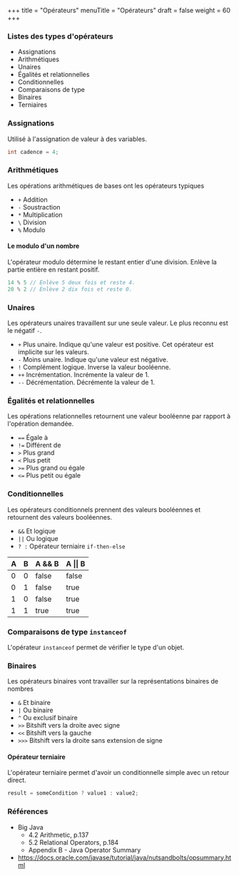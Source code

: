 +++
title = "Opérateurs"
menuTitle = "Opérateurs"
draft = false
weight = 60
+++

### Listes des types d'opérateurs

* Assignations
* Arithmétiques
* Unaires
* Égalités et relationnelles
* Conditionnelles
* Comparaisons de type
* Binaires
* Terniaires

### Assignations
Utilisé à l'assignation de valeur à des variables.

```java
int cadence = 4;
```

### Arithmétiques
Les opérations arithmétiques de bases ont les opérateurs typiques

* `+` Addition
* `-` Soustraction
* `*` Multiplication
* `\` Division
* `%` Modulo

#### Le modulo d'un nombre
L'opérateur modulo détermine le restant entier d'une division. Enlève la partie entière en restant positif.

```java
14 % 5 // Enlève 5 deux fois et reste 4.
20 % 2 // Enlève 2 dix fois et reste 0.
```
### Unaires
Les opérateurs unaires travaillent sur une seule valeur. Le plus reconnu est le négatif `-`.

* `+` Plus unaire. Indique qu'une valeur est positive. Cet opérateur est implicite sur les valeurs.
* `-` Moins unaire. Indique qu'une valeur est négative.
* `!` Complément logique. Inverse la valeur booléenne.
* `++` Incrémentation. Incrémente la valeur de 1.
* `--` Décrémentation. Décrémente la valeur de 1.

### Égalités et relationnelles
Les opérations relationnelles retournent une valeur booléenne par rapport à l'opération demandée.

* `==` Égale à
* `!=` Différent de
* `>` Plus grand
* `<` Plus petit
* `>=` Plus grand ou égale
* `<=` Plus petit ou égale

### Conditionnelles

Les opérateurs conditionnels prennent des valeurs booléennes et retournent des valeurs booléennes.

* `&&` Et logique
* `||` Ou logique
* `? :` Opérateur terniaire `if-then-else`

| A | B | A && B | A \|\| B |
| ---- | ---- | -------- | -------- |
| 0   | 0   | false    | false    |
| 0   | 1   | false    | true     |
| 1   | 0   | false    | true     |
| 1   | 1   | true     | true     |

### Comparaisons de type `instanceof`
L'opérateur `instanceof` permet de vérifier le type d'un objet.

### Binaires
Les opérateurs binaires vont travailler sur la représentations binaires de nombres

* `&` Et binaire
* `|` Ou binaire
* `^` Ou exclusif binaire
* `>>` Bitshift vers la droite avec signe
* `<<` Bitshift vers la gauche
* `>>>` Bitshift vers la droite sans extension de signe

#### Opérateur terniaire

L'opérateur terniaire permet d'avoir un conditionnelle simple avec un retour direct.

```java
result = someCondition ? value1 : value2;
```

### Références

* Big Java
  * 4.2 Arithmetic, p.137
  * 5.2 Relational Operators, p.184
  * Appendix B - Java Operator Summary
* https://docs.oracle.com/javase/tutorial/java/nutsandbolts/opsummary.html
